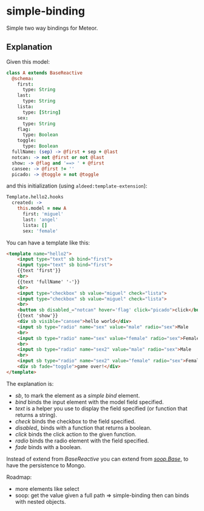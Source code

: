 simple-binding
==============
Simple two way bindings for Meteor.

Explanation
-----------
Given this model:

```coffee
class A extends BaseReactive
  @schema:
    first:
      type: String
    last:
      type: String
    lista:
      type: [String]
    sex:
      type: String
    flag:
      type: Boolean
    toggle:
      type: Boolean
  fullName: (sep) -> @first + sep + @last
  notcan: -> not @first or not @last
  show: -> @flag and '==> ' + @first
  cansee: -> @first != ''
  picado: -> @toggle = not @toggle
```

and this initialization (using ```aldeed:template-extension```):

```coffee
Template.hello2.hooks
  created: ->
    this.model = new A
      first: 'miguel'
      last: 'angel'
      lista: []
      sex: 'female'
```

You can have a template like this:

```html
<template name="hello2">
    <input type="text" sb bind="first">
    <input type="text" sb bind="first">
    {{text 'first'}}
    <br>
    {{text 'fullName' '-'}}
    <br>
    <input type="checkbox" sb value="miguel" check="lista">
    <input type="checkbox" sb value="miguel" check="lista">
    <br>
    <button sb disabled_="notcan" hover='flag' click="picado">click</button>
    {{text 'show'}}
    <div sb visible="cansee">hello world</div>
    <input sb type="radio" name="sex" value="male" radio="sex">Male
    <br>
    <input sb type="radio" name="sex" value="female" radio="sex">Female
    <br>
    <input sb type="radio" name="sex2" value="male" radio="sex">Male
    <br>
    <input sb type="radio" name="sex2" value="female" radio="sex">Female
    <div sb fade="toggle">game over!</div>
</template>
```

The explanation is:
* *sb*, to mark the element as a *simple bind* element.
* *bind* binds the input element with the model field specified.
* *text* is a helper you use to display the field specified (or function that returns a string).
* *check* binds the checkbox to the field specified.
* *disabled_* binds with a function that returns a boolean.
* *click* binds the click action to the given function.
* *radio* binds the radio element with the field specified.
* *fade* binds with a boolean.

Instead of extend from *BaseReactive* you can extend from [*soop.Base*](https://github.com/miguelalarcos/soop), to have the persistence to Mongo.

Roadmap:
* more elements like select
* soop: get the value given a full path => simple-binding then can binds with nested objects.
